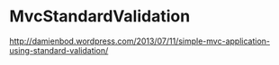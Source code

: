 MvcStandardValidation
=====================

http://damienbod.wordpress.com/2013/07/11/simple-mvc-application-using-standard-validation/
